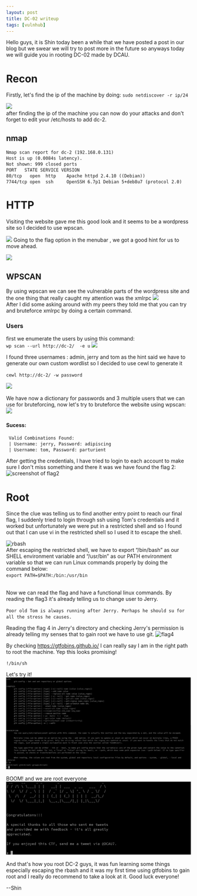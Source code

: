 ```yaml
---
layout: post
title: DC-02 writeup
tags: [vulnhub]
---
```

Hello guys, it is Shin today been a while that we have posted a post in our blog but we swear we will try to post more in the future so anyways today we will guide you in rooting DC-02 made by DCAU.

# Recon
Firstly, let's find the ip of the machine by doing:
``` sudo netdiscover -r ip/24 ```

![](/img/vulnhub/dc-2/netdiscover)
<br>after finding the ip of the machine you can now do your attacks and don't forget to edit your /etc/hosts to add dc-2. </br>
## nmap
```
Nmap scan report for dc-2 (192.168.0.131)
Host is up (0.0084s latency).
Not shown: 999 closed ports
PORT   STATE SERVICE VERSION
80/tcp   open  http    Apache httpd 2.4.10 ((Debian))
7744/tcp open  ssh     OpenSSH 6.7p1 Debian 5+deb8u7 (protocol 2.0)

```
# HTTP
Visiting the website gave me this good look and it seems to be a wordpress site so I decided to use wpscan.

![](/img/vulnhub/dc-2/website.png)
Going to the flag option in the menubar , we got a good hint for us to move ahead.

![](/img/vulnhub/dc-2/Flag.png)
## WPSCAN
By using wpscan we can see the vulnerable parts of the wordpress site and the one thing that really caught my attention was the xmlrpc
![](/img/vulnhub/dc-2/wpscan.png)
<br>After I did some asking around with my peers they told me that you can try and bruteforce xmlrpc by doing a certain command.</br>
### Users
first we enumerate the users by using this command:
<br>```wp scan --url http://dc-2/  -e u```
![](/img/vulnhub/dc-2/users.png)

I found three usernames : admin, jerry and tom as the hint said we have to generate our own custom wordlist so I decided to use cewl to generate it 

```cewl http://dc-2/ -w password```

![](/img/vulnhub/dc-2/users.png) 

We have now a dictionary for passwords and 3 multiple users that we can use for bruteforcing, now let's try to bruteforce the website using wpscan:
![](/img/vulnhub/dc-2/success.png)
#### Sucess:
```
 Valid Combinations Found:
 | Username: jerry, Password: adipiscing
 | Username: tom, Password: parturient
```
After getting the credentials, I have tried to login to each account to make sure I don't miss something and there it was we have found the flag 2:
![screenshot of flag2](/img/vulnhub/dc-2/flag2.png)
# Root
Since the clue was telling us to find another entry point  to reach our final flag, I suddenly tried to login through ssh using Tom's credentials and it worked but unfortunately we were put in a restricted shell and so I found out that I can use vi in the restricted shell so I used it to escape the shell.

![rbash](/img/vulnhub/dc-2/rbash.png)
<br>After escaping the restricted shell, we have to export “/bin/bash” as our SHELL environment variable and “/usr/bin” as  our PATH environment variable so that we can run Linux commands  properly by doing the command below:
<br>```export PATH=$PATH:/bin:/usr/bin```

<br>Now we can read the flag and have a functional linux commands.
By reading the flag3 it's already telling us to change user to Jerry.

```Poor old Tom is always running after Jerry. Perhaps he should su for all the stress he causes.```

Reading the flag 4 in Jerry's directory and checking Jerry's permission is already telling my senses that to gain root we have to use git.
![flag4](/img/vulnhub/dc-2/flag4.png)

By checking https://gtfobins.github.io/ I can really say I am in the right path to root the machine.
Yep this looks promising!

```sudo git -p help config
!/bin/sh
```
Let's try it!
![root](/img/vulnhub/dc-2/root.png)

BOOM! and we are root everyone
![flag](/img/vulnhub/dc-2/final-flag.png)

And that's how you root DC-2 guys, it was fun learning some things especially escaping the rbash and it was my first time using gtfobins to gain root and I really do recommend to take a look at it. 
Good luck everyone!

--Shin

